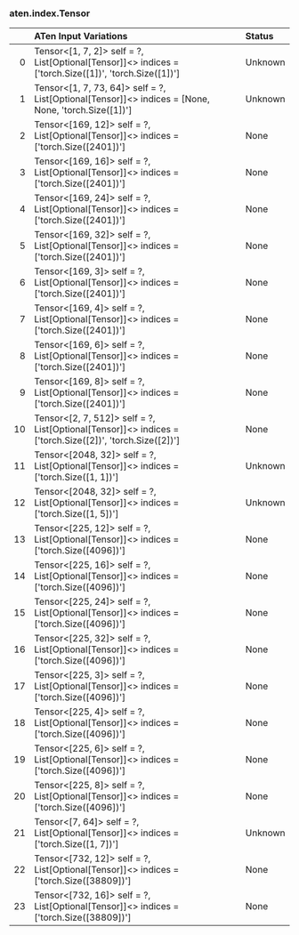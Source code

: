 ### aten.index.Tensor
|    | ATen Input Variations                                                                                      | Status   |
|---:|:-----------------------------------------------------------------------------------------------------------|:---------|
|  0 | Tensor<[1, 7, 2]> self = ?,<br>List[Optional[Tensor]]<> indices = ['torch.Size([1])', 'torch.Size([1])']   | Unknown  |
|  1 | Tensor<[1, 7, 73, 64]> self = ?,<br>List[Optional[Tensor]]<> indices = [None, None, 'torch.Size([1])']     | Unknown  |
|  2 | Tensor<[169, 12]> self = ?,<br>List[Optional[Tensor]]<> indices = ['torch.Size([2401])']                   | None     |
|  3 | Tensor<[169, 16]> self = ?,<br>List[Optional[Tensor]]<> indices = ['torch.Size([2401])']                   | None     |
|  4 | Tensor<[169, 24]> self = ?,<br>List[Optional[Tensor]]<> indices = ['torch.Size([2401])']                   | None     |
|  5 | Tensor<[169, 32]> self = ?,<br>List[Optional[Tensor]]<> indices = ['torch.Size([2401])']                   | None     |
|  6 | Tensor<[169, 3]> self = ?,<br>List[Optional[Tensor]]<> indices = ['torch.Size([2401])']                    | None     |
|  7 | Tensor<[169, 4]> self = ?,<br>List[Optional[Tensor]]<> indices = ['torch.Size([2401])']                    | None     |
|  8 | Tensor<[169, 6]> self = ?,<br>List[Optional[Tensor]]<> indices = ['torch.Size([2401])']                    | None     |
|  9 | Tensor<[169, 8]> self = ?,<br>List[Optional[Tensor]]<> indices = ['torch.Size([2401])']                    | None     |
| 10 | Tensor<[2, 7, 512]> self = ?,<br>List[Optional[Tensor]]<> indices = ['torch.Size([2])', 'torch.Size([2])'] | None     |
| 11 | Tensor<[2048, 32]> self = ?,<br>List[Optional[Tensor]]<> indices = ['torch.Size([1, 1])']                  | Unknown  |
| 12 | Tensor<[2048, 32]> self = ?,<br>List[Optional[Tensor]]<> indices = ['torch.Size([1, 5])']                  | Unknown  |
| 13 | Tensor<[225, 12]> self = ?,<br>List[Optional[Tensor]]<> indices = ['torch.Size([4096])']                   | None     |
| 14 | Tensor<[225, 16]> self = ?,<br>List[Optional[Tensor]]<> indices = ['torch.Size([4096])']                   | None     |
| 15 | Tensor<[225, 24]> self = ?,<br>List[Optional[Tensor]]<> indices = ['torch.Size([4096])']                   | None     |
| 16 | Tensor<[225, 32]> self = ?,<br>List[Optional[Tensor]]<> indices = ['torch.Size([4096])']                   | None     |
| 17 | Tensor<[225, 3]> self = ?,<br>List[Optional[Tensor]]<> indices = ['torch.Size([4096])']                    | None     |
| 18 | Tensor<[225, 4]> self = ?,<br>List[Optional[Tensor]]<> indices = ['torch.Size([4096])']                    | None     |
| 19 | Tensor<[225, 6]> self = ?,<br>List[Optional[Tensor]]<> indices = ['torch.Size([4096])']                    | None     |
| 20 | Tensor<[225, 8]> self = ?,<br>List[Optional[Tensor]]<> indices = ['torch.Size([4096])']                    | None     |
| 21 | Tensor<[7, 64]> self = ?,<br>List[Optional[Tensor]]<> indices = ['torch.Size([1, 7])']                     | Unknown  |
| 22 | Tensor<[732, 12]> self = ?,<br>List[Optional[Tensor]]<> indices = ['torch.Size([38809])']                  | None     |
| 23 | Tensor<[732, 16]> self = ?,<br>List[Optional[Tensor]]<> indices = ['torch.Size([38809])']                  | None     |

